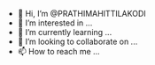 - 👋 Hi, I’m @PRATHIMAHITTILAKODI
- 👀 I’m interested in ...
- 🌱 I’m currently learning ...
- 💞️ I’m looking to collaborate on ...
- 📫 How to reach me ...

<!---
PRATHIMAHITTILAKODI/PRATHIMAHITTILAKODI is a ✨ special ✨ repository because its `README.md` (this file) appears on your GitHub profile.
You can click the Preview link to take a look at your changes.
--->

